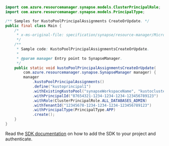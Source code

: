 ```java
import com.azure.resourcemanager.synapse.models.ClusterPrincipalRole;
import com.azure.resourcemanager.synapse.models.PrincipalType;

/** Samples for KustoPoolPrincipalAssignments CreateOrUpdate. */
public final class Main {
    /*
     * x-ms-original-file: specification/synapse/resource-manager/Microsoft.Synapse/preview/2021-06-01-preview/examples/KustoPoolPrincipalAssignmentsCreateOrUpdate.json
     */
    /**
     * Sample code: KustoPoolPrincipalAssignmentsCreateOrUpdate.
     *
     * @param manager Entry point to SynapseManager.
     */
    public static void kustoPoolPrincipalAssignmentsCreateOrUpdate(
        com.azure.resourcemanager.synapse.SynapseManager manager) {
        manager
            .kustoPoolPrincipalAssignments()
            .define("kustoprincipal1")
            .withExistingKustoPool("synapseWorkspaceName", "kustoclusterrptest4", "kustorptest")
            .withPrincipalId("87654321-1234-1234-1234-123456789123")
            .withRole(ClusterPrincipalRole.ALL_DATABASES_ADMIN)
            .withTenantId("12345678-1234-1234-1234-123456789123")
            .withPrincipalType(PrincipalType.APP)
            .create();
    }
}
```

Read the [SDK documentation](https://github.com/Azure/azure-sdk-for-java/blob/azure-resourcemanager-synapse_1.0.0-beta.6/sdk/synapse/azure-resourcemanager-synapse/README.md) on how to add the SDK to your project and authenticate.
